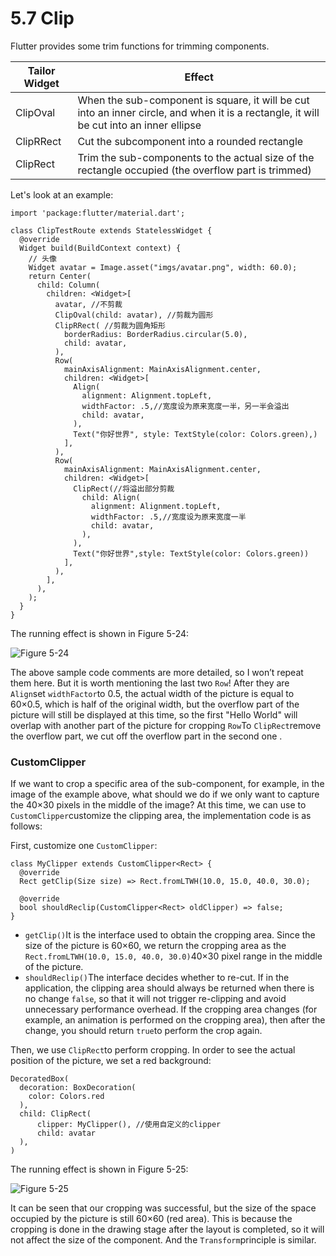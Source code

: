 # 5.7 Clip

Flutter provides some trim functions for trimming components.

| Tailor Widget | Effect                                                                                                                                  |
| ------------- | --------------------------------------------------------------------------------------------------------------------------------------- |
| ClipOval      | When the sub-component is square, it will be cut into an inner circle, and when it is a rectangle, it will be cut into an inner ellipse |
| ClipRRect     | Cut the subcomponent into a rounded rectangle                                                                                           |
| ClipRect      | Trim the sub-components to the actual size of the rectangle occupied (the overflow part is trimmed)                                     |


Let's look at an example:

```
import 'package:flutter/material.dart';

class ClipTestRoute extends StatelessWidget {
  @override
  Widget build(BuildContext context) {
    // 头像  
    Widget avatar = Image.asset("imgs/avatar.png", width: 60.0);
    return Center(
      child: Column(
        children: <Widget>[
          avatar, //不剪裁
          ClipOval(child: avatar), //剪裁为圆形
          ClipRRect( //剪裁为圆角矩形
            borderRadius: BorderRadius.circular(5.0),
            child: avatar,
          ), 
          Row(
            mainAxisAlignment: MainAxisAlignment.center,
            children: <Widget>[
              Align(
                alignment: Alignment.topLeft,
                widthFactor: .5,//宽度设为原来宽度一半，另一半会溢出
                child: avatar,
              ),
              Text("你好世界", style: TextStyle(color: Colors.green),)
            ],
          ),
          Row(
            mainAxisAlignment: MainAxisAlignment.center,
            children: <Widget>[
              ClipRect(//将溢出部分剪裁
                child: Align(
                  alignment: Alignment.topLeft,
                  widthFactor: .5,//宽度设为原来宽度一半
                  child: avatar,
                ),
              ),
              Text("你好世界",style: TextStyle(color: Colors.green))
            ],
          ),
        ],
      ),
    );
  }
}

```

The running effect is shown in Figure 5-24:

![Figure 5-24](https://pcdn.flutterchina.club/imgs/5-24.png)

The above sample code comments are more detailed, so I won’t repeat them here. But it is worth mentioning the last two `Row`! After they are `Align`set `widthFactor`to 0.5, the actual width of the picture is equal to 60×0.5, which is half of the original width, but the overflow part of the picture will still be displayed at this time, so the first "Hello World" will overlap with another part of the picture for cropping `Row`To `ClipRect`remove the overflow part, we cut off the overflow part in the second one .

### CustomClipper

If we want to crop a specific area of ​​the sub-component, for example, in the image of the example above, what should we do if we only want to capture the 40×30 pixels in the middle of the image? At this time, we can use to `CustomClipper`customize the clipping area, the implementation code is as follows:

First, customize one `CustomClipper`:

```
class MyClipper extends CustomClipper<Rect> {
  @override
  Rect getClip(Size size) => Rect.fromLTWH(10.0, 15.0, 40.0, 30.0);

  @override
  bool shouldReclip(CustomClipper<Rect> oldClipper) => false;
}

```

-   `getClip()`It is the interface used to obtain the cropping area. Since the size of the picture is 60×60, we return the cropping area as the `Rect.fromLTWH(10.0, 15.0, 40.0, 30.0)`40×30 pixel range in the middle of the picture.
-   `shouldReclip()`The interface decides whether to re-cut. If in the application, the clipping area should always be returned when there is no change `false`, so that it will not trigger re-clipping and avoid unnecessary performance overhead. If the cropping area changes (for example, an animation is performed on the cropping area), then after the change, you should return `true`to perform the crop again.

Then, we use `ClipRect`to perform cropping. In order to see the actual position of the picture, we set a red background:

```
DecoratedBox(
  decoration: BoxDecoration(
    color: Colors.red
  ),
  child: ClipRect(
      clipper: MyClipper(), //使用自定义的clipper
      child: avatar
  ),
)

```

The running effect is shown in Figure 5-25:

![Figure 5-25](https://pcdn.flutterchina.club/imgs/5-25.png)

It can be seen that our cropping was successful, but the size of the space occupied by the picture is still 60×60 (red area). This is because the cropping is done in the drawing stage after the layout is completed, so it will not affect the size of the component. And the `Transform`principle is similar.